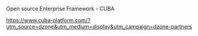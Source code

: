 Open source Enterprise Framework - CUBA 

https://www.cuba-platform.com/?utm_source=dzone&utm_medium=display&utm_campaign=dzone-partners
